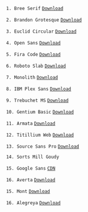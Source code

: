 ```1. Bree Serif``` [`Download`](https://fonts.google.com/specimen/Bree+Serif?query=bree+serif)

```2. Brandon Grotesque``` [`Download`](https://drive.google.com/file/d/1c898dkiTG7YU8kpDDgp5EhQafPwwtJ4U/view?usp=sharing)

```3. Euclid Circular``` [`Download`](https://drive.google.com/file/d/1sj88zpu-ivZ5-CqC4TYjTcNS4Un4V-fp/view?usp=sharing)

```4. Open Sans``` [`Download`](https://fonts.google.com/specimen/Open+Sans?query=open+sans)

```5. Fira Code``` [`Download`](https://fonts.google.com/specimen/Fira+Code?query=fira+code)

```6. Roboto Slab``` [`Download`](https://fonts.google.com/specimen/Roboto+Slab?query=roboto)

```7. Monolith``` [`Download`](https://drive.google.com/file/d/1T1vX6zZkHnRpxIymYh8pygEnJhTpvzpi/view?usp=sharing)

```8. IBM Plex Sans``` [`Download`](https://fonts.google.com/specimen/IBM+Plex+Sans)

```9. Trebuchet MS``` [`Download`](https://drive.google.com/file/d/1vOfiYqZHscbyfxK7QNwstVEL5i46N7AA/view?usp=sharing)

```10. Gentium Basic``` [`Download`](https://fonts.google.com/specimen/Gentium+Basic)

```11. Armata``` [`Download`](https://fonts.google.com/specimen/Armata)

```12. Titillium Web``` [`Download`](https://fonts.google.com/specimen/Titillium+Web)

```13. Source Sans Pro``` [`Download`](https://fonts.google.com/specimen/Source+Sans+Pro)

```14. Sorts Mill Goudy``` 

```15. Google Sans``` [`CDN`](https://cdn.jsdelivr.net/gh/mortezaom/google-sans-cdn@master/fonts.css)

```16. Averta``` [`Download`](https://drive.google.com/file/d/1ftiy_wlY8RdYS-P4fuhi4O6bu5eCO9NM/view?usp=share_link)

```15. Mont``` [`Download`](https://drive.google.com/file/d/19QhUprRgTUZaGs8rakNTK8byb6Bk_UL4/view?usp=share_link)

```16. Alegreya``` [`Download`](https://fonts.google.com/specimen/Alegreya)

